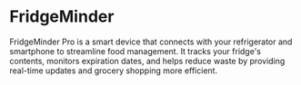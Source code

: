 # FridgeMinder
FridgeMinder Pro is a smart device that connects with your refrigerator and smartphone to streamline food management. It tracks your fridge's contents, monitors expiration dates, and helps reduce waste by providing real-time updates and grocery shopping more efficient.
